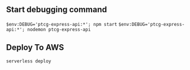 ## Start debugging command
`$env:DEBUG='ptcg-express-api:*'; npm start`
`$env:DEBUG='ptcg-express-api:*'; nodemon ptcg-express-api`

## Deploy To AWS
`serverless deploy`
